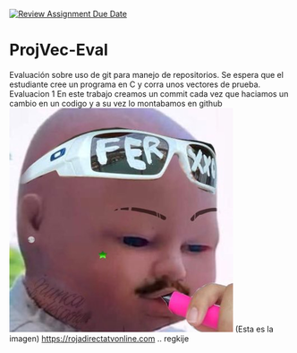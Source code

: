 [![Review Assignment Due Date](https://classroom.github.com/assets/deadline-readme-button-24ddc0f5d75046c5622901739e7c5dd533143b0c8e959d652212380cedb1ea36.svg)](https://classroom.github.com/a/UHlNKSiT)
# ProjVec-Eval
Evaluación sobre uso de git para manejo de repositorios. Se espera que el estudiante cree un programa en C y corra unos vectores de prueba. 
Evaluacion 1
En este trabajo creamos un commit cada vez que haciamos un cambio en un codigo y a su vez lo montabamos en github
![Alt text](ferxxo.jpg)             (Esta es la imagen)
https://rojadirectatvonline.com
..
regkije
